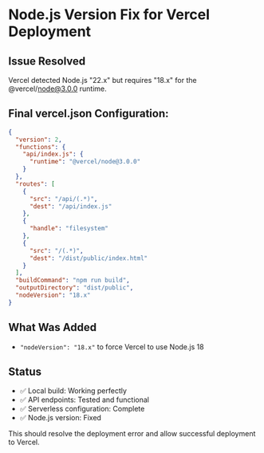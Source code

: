 # Node.js Version Fix for Vercel Deployment

## Issue Resolved
Vercel detected Node.js "22.x" but requires "18.x" for the @vercel/node@3.0.0 runtime.

## Final vercel.json Configuration:
```json
{
  "version": 2,
  "functions": {
    "api/index.js": {
      "runtime": "@vercel/node@3.0.0"
    }
  },
  "routes": [
    {
      "src": "/api/(.*)",
      "dest": "/api/index.js"
    },
    {
      "handle": "filesystem"
    },
    {
      "src": "/(.*)",
      "dest": "/dist/public/index.html"
    }
  ],
  "buildCommand": "npm run build",
  "outputDirectory": "dist/public",
  "nodeVersion": "18.x"
}
```

## What Was Added
- `"nodeVersion": "18.x"` to force Vercel to use Node.js 18

## Status
- ✅ Local build: Working perfectly
- ✅ API endpoints: Tested and functional
- ✅ Serverless configuration: Complete
- ✅ Node.js version: Fixed

This should resolve the deployment error and allow successful deployment to Vercel.
